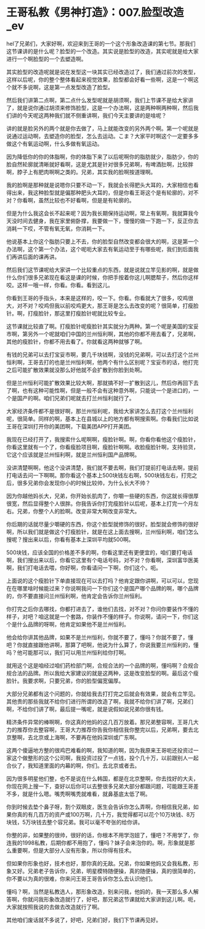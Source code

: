 # 王哥私教《男神打造》：007.脸型改造_ev

hel了兄弟们，大家好啊，欢迎来到王哥的一个这个形象改造课的第七节。那我们这节课讲的是什么呢？脸型的一个改造。其实说是脸型的改造，其实呢就是给大家进行一个啊脸型的一个去塑造啊。

其实脸型的改造呢就是说在发型这一块其实已经改造过了，我们通过前次的发型，这样以后呢，你的整个整体看起来视觉效果，脸型都会好看一些啊，这是一个啊这个就不多说啊，这是第一点发型改造了脸型。

然后我们讲第二点啊，第二点什么发型呢就是胡须啊，我们上节课不是给大家讲了，就是说你通过胡须来修饰脸型，这是一个办法啊，这是两种啊两种啊，然后我们讲的今天呢这两种我们就不侧重讲啊，我们今天主要讲的是啥呢？

讲的就是脸另外的两个就是你去做了，马上就能改变的另外两个啊。第一个呢就是说通过运动啊，去塑造你的脸型，怎么去运动。こま？大家平时啊这个一定要多多做这个有氧运动啊，什么多做有氧运动。

因为降低你的你的体脂啊，你的体脂下来了以后呢啊你的脂肪就少，脂肪少，你的脸自然轮廓就清晰就好看啊，这是尤其是针对很多兄弟啊，有啤酒肚啊，比较胖啊，脖子上有肥肉啊啊之类的。兄弟，其实我的脸啊按道理啊。

我的脸啊是那种就是说嗯你只要不动一下，我就会长得肥头大耳的，大家相信也看得出来，我这种脸型就是偏那种肥头大耳的，但是你看王哥这个是有轮廓的，对不对？你看啊，虽然比较也不好看啊，但是是有轮廓的。

但是为什么我这会长不起来呢？因为我长期保持运动啊，常上有氧啊，我就算我今天没时间去健身，我在家里俯卧撑，我要做一下，慢慢的做一下跑一下，反正你去消耗一下哎，不管有氧无氧，你消耗一下。

他说基本上你这个脂肪只要上不去，你的脸型自然改变都会很大的啊，这是第一个办法啊，这个第一个办法，这个呢呃大家去有氧运动至于有哪些呢，我们到后面我们再讲后面的课再讲。

然后我们这节课呢给大家讲一个比较重点的东西，就是说就立竿见影的啊，就是做什么你们很多兄弟现在看这是课的时候，你把手按着你这儿啊腮帮子，然后你这样咬。这样一哦一样，你看。你看。看到这儿。

你看到王哥的手指头，本来是这样的，咬一下。你看。你看就大了很多，咬鸡很大，对不对？咬鸡但我以前咬鸡更大，那王哥是怎么去改变的呢？很简单，打瘦脸针。啊，打瘦脸针，那这里打瘦脸针呢就比较专业。

这节课就比较直了啊。打瘦脸针呢瘦脸针其实就分为两种。第一个呢是美国的宝妥市啊，第另外一个呢就咱们中国的兰州恒利啊，其他的你都不用去看了，兄弟啊，其他的瘦脸针，你都不用去看了。你就看这两种就够了啊。

有钱的兄弟可以去打宝妥市啊，要几千块钱啊，没钱的兄弟啊，可以去打这个兰州恒利啊，王哥去打的也是兰州恒利啊，他两个有什么区别呢？宝妥市的话，他打完之后可能扩散效果就没那么好他就不会扩散到你脸到处啊。

但是兰州恒利可能扩散效果比较大啊，那就搞不好一扩散到这儿，然后你再回下去了啊，也有这种可能性啊，但是一般不会有这种意外啊，只能说一个是进口的，一个是国产的啊。咱们兄弟们呢就去打兰州恒利就行了。

大家经济条件都不是很好啊，那兰州恒利呢，我给大家讲怎么去打这个兰州恒利呢，很简单。同样的啊，基本上在县城以上的地方都有啊搜索啊。你看我们比如说王哥在深圳打开你的美团啊，下载美团APP打开美团。

我现在已经打开了，我搜索什么呢啊啊，瘦脸针啊。啊，你看你看他这个瘦脸针，你看这里就有一个了，你看瘦脸项目啊，瘦脸针啊啊。收脸瘦脸针啊，支持验货，它这个应该就是兰州恒利啊，就是兰州恒利国产品牌啊。

没讲清楚啊啊，他这个没讲清楚，我们就不要去啊，我们打提前打电话去啊，提前打电话去问一下啊啊。那你看这个基本上500块钱左右啊，500块钱左右，打完之后，很多兄弟你会发现你小的时候比较帅，为什么长大不帅？

因为你越他妈长大，兄弟，你开始长肌肉了，你嚼一些硬的东西，你这就长得很厚很宽，然后显得整个人很胖。你我告诉你打完瘦脸针以后呢，基本上打完一个月左右。兄弟，你整个人的脸啊。改变非常大啊改变非常大。

你后期的话就尽量少嚼硬的东西，你这个脸型就修饰的很好。脸型就会修饰的很好啊，所以我们就是做这个打瘦脸针，就是在这上面去搜啊，兰州恒利啊，咱们怎么搜呢？搜出来以后，你看有基本上深圳平均就500啊。

500块钱，应该全国的价格差不多的啊，你看这里还有更便宜的，咱们要打电话啊，我们搜出来以后，你看它这里有个电话号码，对不对？你看啊，深圳富华医美啊，我们打电话去喂，你好啊，你看请问一下啊，你们这个。呃。

上面说的这个瘦脸针下单直接现在可以去打吗？他肯定跟你讲啊，可以可以，您现在在哪里啥时候能过来？你说啊我问一下你们这个是国产哪个品牌的啊，哪个品牌的，你不要直接问兰州恒利啊，他肯定会告诉你兰州恒利。

你打完之后你去哪找，你都打进去了，谁他们去找，对不对？你问你要装作不懂的样子，对吧？咱这就是一个套路，你装作不懂的样子。你说啊，请问一下，你们这个是什么品牌的呀啊，他肯定如果他不是兰州恒利。

他会给你讲其他品牌，如果不是兰州恒利，你就不要了，懂吗？你就不要了，懂吧？你就直接跟他讲啊，那算了吧啊，他说为什么算了，你说我要兰州恒利的，懂吗？他可能那可以，我们可以用兰州恒利给你打啊。

就用这个这是咱经过咱们药检部门啊，合规合法的一个品牌的啊，懂吗啊？合规合规合法的品牌。所以我给大家建议的就是这两种，这是改变脸型的啊。最后这个瘦脸针。我要求啊，只要兄弟，你的脸型偏宽偏厚。

大部分兄弟都有这个问题的，你就给我去打打完之后就会有效果，就会有立竿见。其他贵的那些我就不给你们进行所谓的改造了啊，我就不给你们讲了啊，兄弟们啊，不给你们讲了啊，最后提一嘴呢，就是说假如说兄弟你很有钱。

精济条件异常的棒啊啊，你这真的他妈的这几百万放着。那兄弟整容啊，王哥几大力的推荐你去整容啊，王哥大力推荐你告我你相信我你整完以后，兄弟啊，要去北京整啊，去北京或上海啊，不要再在他妈深圳或广东啊。

这两个傻逼地方整的很鸡巴难看的啊，我知道的啊，因为我原来王哥呃还投资过一家这个做整形的这个公司啊，我投资过投了一点钱，投个几十万，以前跟别人一起合伙了，我知道里面的内幕的啊，你们。去北京或者去。

因为很多明星他们整，也不是说在什么韩国，都是在北京整啊，你去找好的大夫，你现在网上搜一下，查好以后你可以去整很多兄弟大部分都跟问题，可能跟王哥差不多，就是什么嗯。嘴秃啊嘴秃就难看，就鼻基底太低了啊。

你到时候去垫个鼻子呀，割个双眼皮，医生会告诉你怎么弄啊，你相信我兄弟，如果你真的有几百万的资产或100万啊，几十万，我觉得都可以花个10万块钱、8万块钱，5万块钱去整个容兄弟。我可以毫不夸张的给你讲。

你整的非，如果整的很帅，很好的话，你根本不用学泡妞了，懂吧？不用学了，你连我的1998私教，后期你都不用抱了，懂吗？妹子会来泡你的。啊，形象就是那么重要啊，但是大部分人没有形象，所以你得有技术。

但如果你形象也好，技术也好，那你真的无敌。兄弟，你如果他妈又会我私教，形象又好。兄弟老子告诉你，兄弟，明星模特随便操，真的随便操，真的很简单的，你不要以为真的很难，你来问王哥王哥告诉你怎么去认识他们。

懂吗？啊，当然是私教选人，那形象改造，别来问我，他妈的，我一天那么多人解答啊，你就问我形象改造就行了，好吧，那兄弟这节课就给大家讲到这儿啊。呃，大家就按照我说的去做去改造就行了啊。

其他咱们废话就不多说了，好吧，兄弟们好，我们下节课再见好。